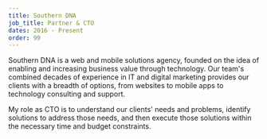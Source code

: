 ```yaml
---
title: Southern DNA
job_title: Partner & CTO
dates: 2016 - Present
order: 99 
---
```


Southern DNA is a web and mobile solutions agency, founded on the idea of enabling and increasing business value through technology. Our team's combined decades of experience in IT and digital marketing provides our clients with a breadth of options, from websites to mobile apps to technology consulting and support.

My role as CTO is to understand our clients' needs and problems, identify solutions to address those needs, and then execute those solutions within the necessary time and budget constraints.

